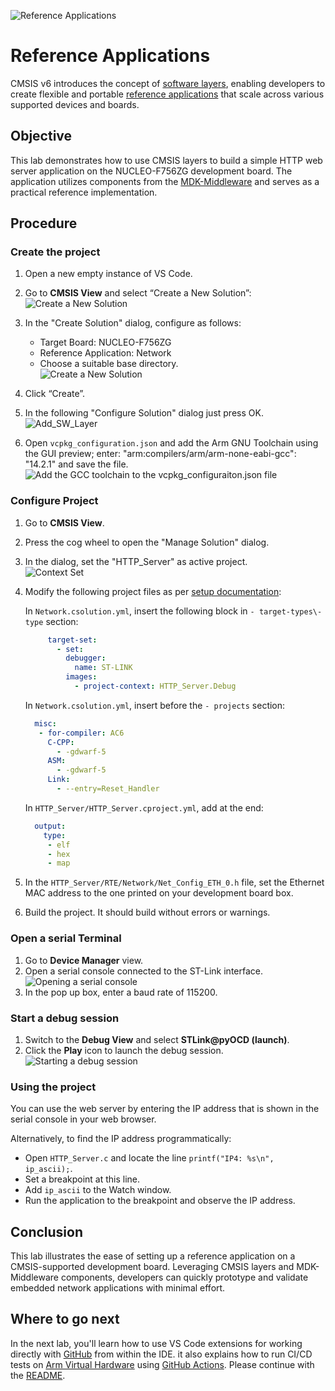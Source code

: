 ![Reference Applications](./img/RefAppWorkflow.png)

# Reference Applications

CMSIS v6 introduces the concept of
[software layers](https://open-cmsis-pack.github.io/cmsis-toolbox/build-overview/#software-layers), enabling developers
to create flexible and portable
[reference applications](https://open-cmsis-pack.github.io/cmsis-toolbox/ReferenceApplications/) that scale across
various supported devices and boards.

## Objective

This lab demonstrates how to use CMSIS layers to build a simple HTTP web server application on the NUCLEO-F756ZG
development board. The application utilizes components from the
[MDK-Middleware](https://github.com/ARM-software/MDK-Middleware) and serves as a practical reference implementation.

## Procedure

### Create the project

1. Open a new empty instance of VS Code.
2. Go to **CMSIS View** and select “Create a New Solution”:  
   ![Create a New Solution](./img/CreateNewSolution.png)
3. In the "Create Solution" dialog, configure as follows:
   
   - Target Board: NUCLEO-F756ZG  
   - Reference Application: Network  
   - Choose a suitable base directory.  
   ![Create a New Solution](./img/CreateNetworkApp.png)
4. Click “Create”.
5. In the following "Configure Solution" dialog just press OK.  
  ![Add_SW_Layer](https://github.com/user-attachments/assets/10c16603-3904-4291-974a-689b40b5d934)
6. Open `vcpkg_configuration.json` and add the Arm GNU Toolchain using the GUI preview; enter: "arm:compilers/arm/arm-none-eabi-gcc": "14.2.1" and save the file.  
   ![Add the GCC toolchain to the vcpkg_configuraiton.json file](./img/AddGCCvcpkgConfig.png)

### Configure Project

1. Go to **CMSIS View**.
2. Press the cog wheel to open the "Manage Solution" dialog.
3. In the dialog, set the "HTTP_Server" as active project.  
   ![Context Set](./img/ContextSet.png)  
4. Modify the following project files as per
   [setup documentation](https://github.com/Open-CMSIS-Pack/vscode-cmsis-debugger/blob/main/docs/setup.md):

   In `Network.csolution.yml`, insert the following block in `- target-types\- type` section:
  
   ```yml
        target-set:
          - set: 
            debugger:
              name: ST-LINK
            images:
              - project-context: HTTP_Server.Debug
   ```

   In `Network.csolution.yml`, insert before the `- projects` section:

   ```yml
     misc:
      - for-compiler: AC6
        C-CPP:
          - -gdwarf-5
        ASM:
          - -gdwarf-5
        Link:
          - --entry=Reset_Handler
   ```

   In `HTTP_Server/HTTP_Server.cproject.yml`, add at the end:

   ```yml
     output:
       type:
        - elf
        - hex
        - map
   ```

5. In the `HTTP_Server/RTE/Network/Net_Config_ETH_0.h` file, set the Ethernet MAC address to the one printed on your
   development board box.
6. Build the project. It should build without errors or warnings.

### Open a serial Terminal

1. Go to **Device Manager** view.
2. Open a serial console connected to the ST-Link interface.  
   ![Opening a serial console](./img/DeviceManagerView.png)
3. In the pop up box, enter a baud rate of 115200.

### Start a debug session

1. Switch to the **Debug View** and select **STLink@pyOCD (launch)**.
2. Click the **Play** icon to launch the debug session.  
   ![Starting a debug session](./img/DebugView.png)

### Using the project

You can use the web server by entering the IP address that is shown in the serial console in your web browser.

Alternatively, to find the IP address programmatically:

- Open `HTTP_Server.c` and locate the line `printf("IP4: %s\n", ip_ascii);`.
- Set a breakpoint at this line.
- Add `ip_ascii` to the Watch window.
- Run the application to the breakpoint and observe the IP address.

## Conclusion

This lab illustrates the ease of setting up a reference application on a CMSIS-supported development board. Leveraging
CMSIS layers and MDK-Middleware components, developers can quickly prototype and validate embedded network
applications with minimal effort.

## Where to go next

In the next lab, you'll learn how to use VS Code extensions for working directly with [GitHub](https://github.com) from
within the IDE. it also explains how to run CI/CD tests on
[Arm Virtual Hardware](https://github.com/Arm-Examples/AVH_CI_Template) using
[GitHub Actions](https://github.com/features/actions). Please continue with the [README](../CI_CD/README.md).
